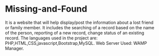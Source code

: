 # Missing-and-Found
It is a website that will help display/post the information about a lost friend or family member. It includes the searching of a record based on the name of the person, reporting of a new record, change status of an existing record.
The languages used in the project are: PHP,HTML,CSS,javascript,Bootstrap,MySQL.
Web Server Used: WAMP Manager.
